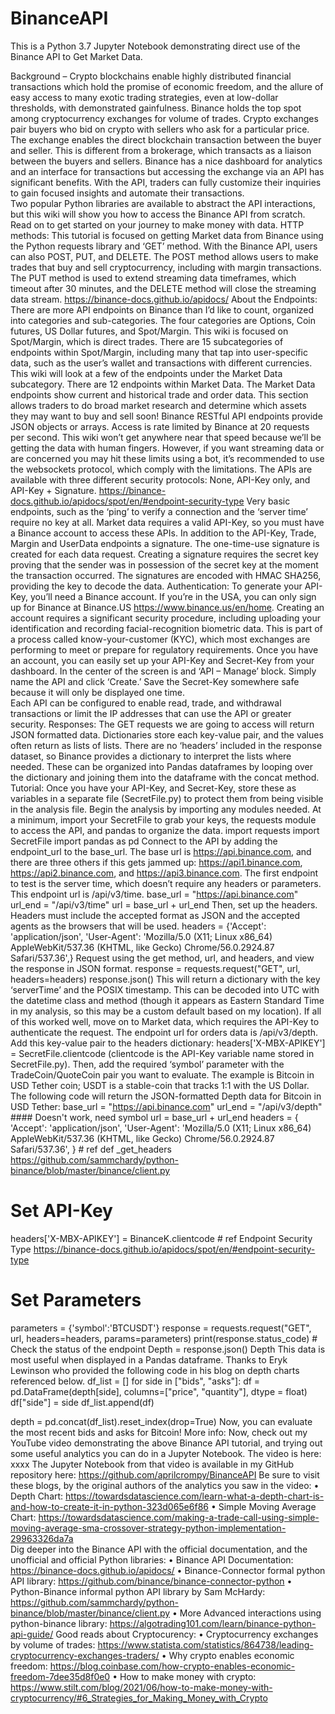 # BinanceAPI
This is a Python 3.7 Jupyter Notebook demonstrating direct use of the Binance API to Get Market Data.

Background – Crypto blockchains enable highly distributed financial transactions which hold the promise of economic freedom, and the allure of easy access to many exotic trading strategies, even at low-dollar thresholds, with demonstrated gainfulness.
Binance holds the top spot among cryptocurrency exchanges for volume of trades.  Crypto exchanges pair buyers who bid on crypto with sellers who ask for a particular price.  The exchange enables the direct blockchain transaction between the buyer and seller.  This is different from a brokerage, which transacts as a liaison between the buyers and sellers.
Binance has a nice dashboard for analytics and an interface for transactions but accessing the exchange via an API has significant benefits.  With the API, traders can fully customize their inquiries to gain focused insights and automate their transactions.  
Two popular Python libraries are available to abstract the API interactions, but this wiki will show you how to access the Binance API from scratch.  Read on to get started on your journey to make money with data.
HTTP methods:
This tutorial is focused on getting Market data from Binance using the Python requests library and ‘GET’ method.  With the Binance API, users can also POST, PUT, and DELETE.  The POST method allows users to make trades that buy and sell cryptocurrency, including with margin transactions.  The PUT method is used to extend streaming data timeframes, which timeout after 30 minutes, and the DELETE method will close the streaming data stream. https://binance-docs.github.io/apidocs/ 
About the Endpoints:
There are more API endpoints on Binance than I’d like to count, organized into categories and sub-categories.  The four categories are Options, Coin futures, US Dollar futures, and Spot/Margin.  This wiki is focused on Spot/Margin, which is direct trades. There are 15 subcategories of endpoints within Spot/Margin, including many that tap into user-specific data, such as the user’s wallet and transactions with different currencies.  This wiki will look at a few of the endpoints under the Market Data subcategory.  There are 12 endpoints within Market Data.
The Market Data endpoints show current and historical trade and order data.  This section allows traders to do broad market research and determine which assets they may want to buy and sell soon!
Binance RESTful API endpoints provide JSON objects or arrays.  Access is rate limited by Binance at 20 requests per second. This wiki won’t get anywhere near that speed because we’ll be getting the data with human fingers.  However, if you want streaming data or are concerned you may hit these limits using a bot, it’s recommended to use the websockets protocol, which comply with the limitations.
The APIs are available with three different security protocols: None, API-Key only, and API-Key + Signature.  https://binance-docs.github.io/apidocs/spot/en/#endpoint-security-type 
Very basic endpoints, such as the ‘ping’ to verify a connection and the ‘server time’ require no key at all.  Market data requires a valid API-Key, so you must have a Binance account to access these APIs.  In addition to the API-Key, Trade, Margin and UserData endpoints a signature.  The one-time-use signature is created for each data request.  Creating a signature requires the secret key proving that the sender was in possession of the secret key at the moment the transaction occurred.  The signatures are encoded with HMAC SHA256, providing the key to decode the data.
Authentication:
To generate your API-Key, you’ll need a Binance account.  If you’re in the USA, you can only sign up for Binance at Binance.US https://www.binance.us/en/home.  Creating an account requires a significant security procedure, including uploading your identification and recording facial-recognition biometric data.  This is part of a process called know-your-customer (KYC), which most exchanges are performing to meet or prepare for regulatory requirements.
Once you have an account, you can easily set up your API-Key and Secret-Key from your dashboard.  In the center of the screen is and ‘API – Manage’ block.  Simply name the API and click ‘Create.’  Save the Secret-Key somewhere safe because it will only be displayed one time.  
Each API can be configured to enable read, trade, and withdrawal transactions or limit the IP addresses that can use the API or greater security. 
Responses:
The GET requests we are going to access will return JSON formatted data.  Dictionaries store each key-value pair, and the values often return as lists of lists.  There are no ‘headers’ included in the response dataset, so Binance provides a dictionary to interpret the lists where needed.  These can be organized into Pandas dataframes by looping over the dictionary and joining them into the dataframe with the concat method.  
Tutorial:
Once you have your API-Key, and Secret-Key, store these as variables in a separate file (SecretFile.py) to protect them from being visible in the analysis file.
Begin the analysis by importing any modules needed.  At a minimum, import your SecretFile to grab your keys, the requests module to access the API, and pandas to organize the data.
import requests
import SecretFile
import pandas as pd
Connect to the API by adding the endpoint_url to the base_url.  The base url is https://api.binance.com, and there are three others if this gets jammed up: https://api1.binance.com, https://api2.binance.com, and https://api3.binance.com. The first endpoint to test is the server time, which doesn’t require any headers or parameters.  This endpoint url is /api/v3/time.
base_url = "https://api.binance.com"
url_end =  "/api/v3/time"
url = base_url + url_end
Then, set up the headers.  Headers must include the accepted format as JSON and the accepted agents as the browsers that will be used.
headers = {'Accept': 'application/json', 'User-Agent': 'Mozilla/5.0 (X11; Linux x86_64) AppleWebKit/537.36 (KHTML, like Gecko) Chrome/56.0.2924.87 Safari/537.36',}
Request using the get method, url, and headers, and view the response in JSON format.
response = requests.request("GET", url, headers=headers)
response.json()
This will return a dictionary with the key ‘serverTime’ and the POSIX timestamp.  This can be decoded into UTC with the datetime class and method (though it appears as Eastern Standard Time in my analysis, so this may be a custom default based on my location).
If all of this worked well, move on to Market data, which requires the API-Key to authenticate the request.  The endpoint url for orders data is /api/v3/depth.  Add this key-value pair to the headers dictionary: headers['X-MBX-APIKEY'] = SecretFile.clientcode (clientcode is the API-Key variable name stored in SecretFile.py).  Then, add the required ‘symbol’ parameter with the TradeCoin/QuoteCoin pair you want to evaluate.  The example is Bitcoin in USD Tether coin; USDT is a stable-coin that tracks 1:1 with the US Dollar.
The following code will return the JSON-formatted Depth data for Bitcoin in USD Tether:
base_url = "https://api.binance.com"
url_end = "/api/v3/depth" #### Doesn't work, need symbol
url = base_url + url_end
headers = {
            'Accept': 'application/json',
            'User-Agent': 'Mozilla/5.0 (X11; Linux x86_64) AppleWebKit/537.36 (KHTML, like Gecko) Chrome/56.0.2924.87 Safari/537.36', 
        } # ref def _get_headers https://github.com/sammchardy/python-binance/blob/master/binance/client.py
# Set API-Key
headers['X-MBX-APIKEY'] = BinanceK.clientcode # ref Endpoint Security Type https://binance-docs.github.io/apidocs/spot/en/#endpoint-security-type

# Set Parameters
parameters = {'symbol':'BTCUSDT'}
response = requests.request("GET", url, headers=headers, params=parameters)
print(response.status_code) # Check the status of the endpoint
Depth = response.json()
Depth
This data is most useful when displayed in a Pandas dataframe.  Thanks to Eryk Lewinson who provided the following code in his blog on depth charts referenced below.
df_list = []
for side in ["bids", "asks"]:
    df = pd.DataFrame(depth[side], columns=["price", "quantity"], dtype = float)
    df["side"] = side
    df_list.append(df)

depth = pd.concat(df_list).reset_index(drop=True)
Now, you can evaluate the most recent bids and asks for Bitcoin!
More info:
Now, check out my YouTube video demonstrating the above Binance API tutorial, and trying out some useful analytics you can do in a Jupyter Notebook.  The video is here: xxxx
The Jupyter Notebook from that video is available in my GitHub repository here: https://github.com/aprilcrompy/BinanceAPI
Be sure to visit these blogs, by the original authors of the analytics you saw in the video:
•	Depth Chart: https://towardsdatascience.com/learn-what-a-depth-chart-is-and-how-to-create-it-in-python-323d065e6f86 
•	Simple Moving Average Chart: https://towardsdatascience.com/making-a-trade-call-using-simple-moving-average-sma-crossover-strategy-python-implementation-29963326da7a  
Dig deeper into the Binance API with the official documentation, and the unofficial and official Python libraries:
•	Binance API Documentation: https://binance-docs.github.io/apidocs/ 
•	Binance-Connector formal python API library: https://github.com/binance/binance-connector-python 
•	Python-Binance informal python API library by Sam McHardy: https://github.com/sammchardy/python-binance/blob/master/binance/client.py 
•	More Advanced interactions using python-binance library: https://algotrading101.com/learn/binance-python-api-guide/ 
Good reads about Cryptocurency:
•	Cryptocurrency exchanges by volume of trades: https://www.statista.com/statistics/864738/leading-cryptocurrency-exchanges-traders/ 
•	Why crypto enables economic freedom: https://blog.coinbase.com/how-crypto-enables-economic-freedom-7dee35d8f0e0 
•	How to make money with crypto: https://www.stilt.com/blog/2021/06/how-to-make-money-with-cryptocurrency/#6_Strategies_for_Making_Money_with_Crypto 
